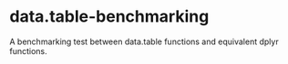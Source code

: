 # data.table-benchmarking
A benchmarking test between data.table functions and equivalent dplyr functions. 
